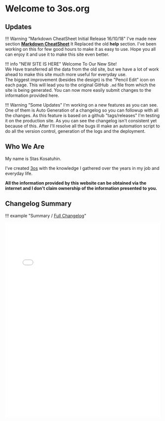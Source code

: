 # Welcome to 3os.org

## Updates

!!! Warning "Markdown CheatSheet Initial Release 16/10/18"
    I've made new section __[Markdown CheatSheet](/markdownCheatSheet/welcome "Markdown CheatSheet")__ It Replaced the old __help__ section. I've been working on this for few good hours to make it as easy to use. Hope you all can enjoy it and use it to make this site even better. 

!!! info "NEW SITE IS HERE"
    Welcome To Our New Site!  
    We Have transferred all the data from the old site, but we have a lot of work ahead to make this site much more useful for everyday use.  
    The biggest improvement (besides the design) is the "Pencil Edit" icon on each page. This will lead you to the original GitHub `.md` file from which the site is being generated.
    You can now more easily submit changes to the information provided here.

!!! Warning "Some Updates"
    I'm working on a new features as you can see. One of them is Auto Generation of a changelog so you can followup with all the changes.
    As this feature is based on a github "tags/releases" I'm testing it on the production site.
    As you can see the changelog isn't consistent yet because of this. After I'll resolve all the bugs ill make an automation script to do all the version control, generation of the logs and the deployment.

## Who We Are

My name is Stas Kosatuhin.

I’ve created [3os](https://3os.org) with the knowledge I gathered over the years in my job and everyday life.

**All the information provided by this website can be obtained via the internet and I don't claim ownership of the information presented to you.**  

## Changelog Summary

!!! example "Summary / [Full Changelog](/CHANGELOG)"
    <div style="overflow: hidden;">
        <iframe src="/CHANGELOG/" scrolling="no" style="border: 0px; height: 800px; margin-top: -170px; width:100%"></iframe>
    </div>
